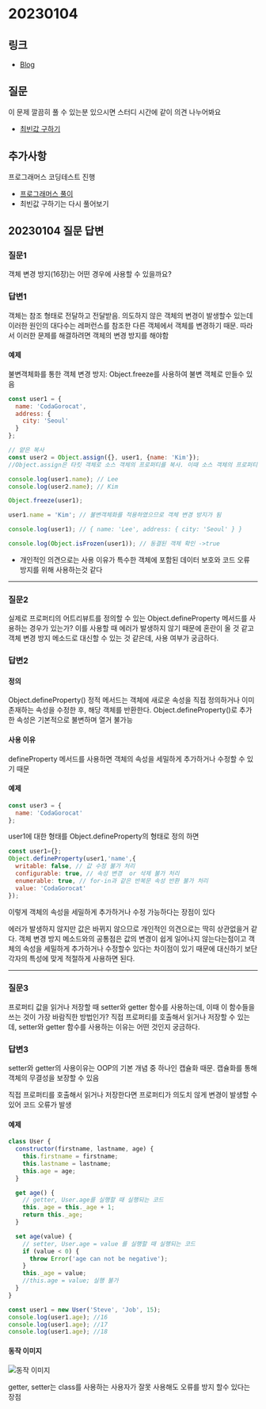 # 20230104

## 링크
- [Blog](https://velog.io/@hyeon_17/%EC%9E%90%EB%B0%94%EC%8A%A4%ED%81%AC%EB%A6%BD%ED%8A%B8-kchulex3)
## 질문
이 문제 깔끔히 풀 수 있는분 있으시면 스터디 시간에 같이 의견 나누어봐요
- [최빈값 구하기](https://school.programmers.co.kr/learn/courses/30/lessons/120812)

## 추가사항
프로그래머스 코딩테스트 진행
- [프로그래머스 풀이](https://velog.io/@hyeon_17/%ED%94%84%EB%A1%9C%EA%B7%B8%EB%9E%98%EB%A8%B8%EC%8A%A4-%EC%8A%A4%EC%BF%A8-%EC%BD%94%EB%94%A9%ED%85%8C%EC%8A%A4%ED%8A%B8)
- 최빈값 구하기는 다시 풀어보기

## 20230104 질문 답변
### 질문1
객체 변경 방지(16장)는 어떤 경우에 사용할 수 있을까요?

### 답변1
객체는 참조 형태로 전달하고 전달받음. 
의도하지 않은 객체의 변경이 발생할수 있는데 이러한 원인의 대다수는 레퍼런스를 참조한 다른 객체에서 객체를 변경하기 때문. 따라서 이러한 문제를 해결하려면 객체의 변경 방지를 해야함
#### 예제
불변객체화를 통한 객체 변경 방지: Object.freeze를 사용하여 불변 객체로 만들수 있음

```javascript
const user1 = {
  name: 'CodaGorocat',
  address: {
    city: 'Seoul'
  }
};

// 얕은 복사
const user2 = Object.assign({}, user1, {name: 'Kim'});
//Object.assign은 타킷 객체로 소스 객체의 프로퍼티를 복사. 이때 소스 객체의 프로퍼티와 동일한 프로퍼티를 가진 타켓 객체의 프로퍼티들은 소스 객체의 프로퍼티로 덮어쓰기된다

console.log(user1.name); // Lee
console.log(user2.name); // Kim

Object.freeze(user1);

user1.name = 'Kim'; // 불변객체화를 적용하였으므로 객체 변경 방지가 됨

console.log(user1); // { name: 'Lee', address: { city: 'Seoul' } }

console.log(Object.isFrozen(user1)); // 동결된 객체 확인 ->true
```

- 개인적인 의견으로는 사용 이유가 특수한 객체에 포함된 데이터 보호와 코드 오류 방지를 위해 사용하는것 같다 
---

### 질문2
실제로 프로퍼티의 어트리뷰트를 정의할 수 있는 Object.defineProperty 메서드를 사용하는 경우가 있는가? 이를 사용할 때 에러가 발생하지 않기 때문에 혼란이 올 것 같고 객체 변경 방지 메소드로 대신할 수 있는 것 같은데, 사용 여부가 궁금하다.

### 답변2
#### 정의
Object.defineProperty() 정적 메서드는 객체에 새로운 속성을 직접 정의하거나 이미 존재하는 속성을 수정한 후, 해당 객체를 반환한다. Object.defineProperty()로 추가한 속성은 기본적으로 불변하며 열거 불가능

#### 사용 이유
defineProperty 메서드를 사용하면 객체의 속성을 세밀하게 추가하거나 수정할 수 있기 때문

#### 예제
```javascript
const user3 = {
  name: 'CodaGorocat'
};
```

user1에 대한 형태를 Object.defineProperty의 형태로 정의 하면

```javascript
const user1={};
Object.defineProperty(user1,'name',{
  writable: false, // 값 수정 불가 처리
  configurable: true, // 속성 변경  or 삭제 불가 처리
  enumerable: true, // for-in과 같은 반복문 속성 반환 불가 처리
  value: 'CodaGorocat'
});
```

이렇게 객체의 속성을 세밀하게 추가하거나 수정 가능하다는 장점이 있다

에러가 발생하지 않지만 값은 바뀌지 않으므로 개인적인 의견으로는 딱히 상관없을거 같다.
객체 변경 방지 메소드와의 공통점은 값의 변경이 쉽게 일어나지 않는다는점이고 객체의 속성을 세밀하게 추가하거나 수정할수 있다는 차이점이 있기 때문에 대신하기 보단 각자의 특성에 맞게 적절하게 사용하면 된다.

---

### 질문3
프로퍼티 값을 읽거나 저장할 때 setter와 getter 함수를 사용하는데, 이때 이 함수들을 쓰는 것이 가장 바람직한 방법인가? 
직접 프로퍼티를 호출해서 읽거나 저장할 수 있는데, setter와 getter 함수를 사용하는 이유는 어떤 것인지 궁금하다.

### 답변3
setter와 getter의 사용이유는 OOP의 기본 개념 중 하나인 캡슐화 때문. 캡슐화를 통해 객체의 무결성을 보장할 수 있음

직접 프로퍼티를 호출해서 읽거나 저장한다면 프로퍼티가 의도치 않게 변경이 발생할 수 있어 코드 오류가 발생

#### 예제

```javascript
class User {
  constructor(firstname, lastname, age) {
    this.firstname = firstname;
    this.lastname = lastname;
    this.age = age;
  }

  get age() {
    // getter, User.age를 실행할 때 실행되는 코드
    this._age = this._age + 1;
    return this._age;
  }

  set age(value) {
    // setter, User.age = value 를 실행할 때 실행되는 코드
    if (value < 0) {
      throw Error('age can not be negative');
    }
    this._age = value;
    //this.age = value; 실행 불가
  }
}

const user1 = new User('Steve', 'Job', 15);
console.log(user1.age); //16
console.log(user1.age); //17
console.log(user1.age); //18
```
#### 동작 이미지
![동작 이미지](https://img1.daumcdn.net/thumb/R1280x0/?scode=mtistory2&fname=https%3A%2F%2Fblog.kakaocdn.net%2Fdn%2FpwGUI%2Fbtrbwg63zxS%2FHWXE3hk5mmsj5Jp8EcmhGK%2Fimg.png)

getter, setter는 class를 사용하는 사용자가 잘못 사용해도 오류를 방지 할수 있다는 장점
